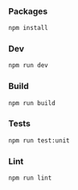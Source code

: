 
### Packages
```sh
npm install
```

### Dev

```sh
npm run dev
```

### Build

```sh
npm run build
```

### Tests

```sh
npm run test:unit
```

### Lint

```sh
npm run lint
```
